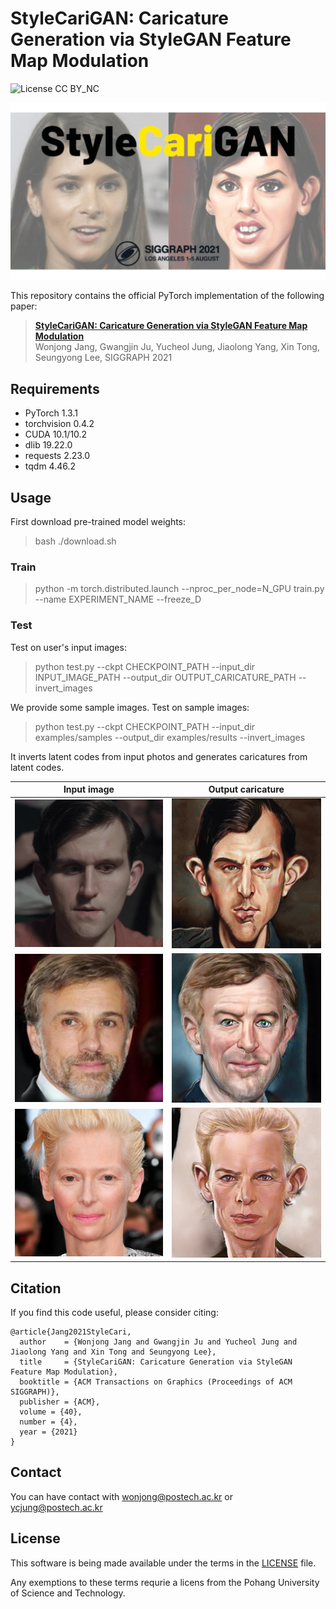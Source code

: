 # StyleCariGAN: Caricature Generation via StyleGAN Feature Map Modulation
![License CC BY_NC](https://img.shields.io/badge/license-GNU_AGPv3-blue.svg?style=plastic)

<p align="center">
   <img src="./assets/teaser.png" />
</p>

This repository contains the official PyTorch implementation of the following paper:

> **[StyleCariGAN: Caricature Generation via StyleGAN Feature Map Modulation](https://arxiv.org/abs/2107.04331)**<br>
> Wonjong Jang, Gwangjin Ju, Yucheol Jung, Jiaolong Yang, Xin Tong, Seungyong Lee, SIGGRAPH 2021

## Requirements

* PyTorch 1.3.1
* torchvision 0.4.2
* CUDA 10.1/10.2
* dlib 19.22.0
* requests 2.23.0
* tqdm 4.46.2

## Usage

First download pre-trained model weights:

> bash ./download.sh


### Train

> python -m torch.distributed.launch --nproc_per_node=N_GPU train.py --name EXPERIMENT_NAME --freeze_D

### Test


Test on user's input images:

> python test.py --ckpt CHECKPOINT_PATH --input_dir INPUT_IMAGE_PATH --output_dir OUTPUT_CARICATURE_PATH --invert_images

We provide some sample images. Test on sample images:

> python test.py --ckpt CHECKPOINT_PATH --input_dir examples/samples --output_dir examples/results --invert_images

It inverts latent codes from input photos and generates caricatures from latent codes.

|Input image|Output caricature|
|:-:|:-:|
|![img1](./examples/samples/2.png)|![cari1](./examples/results/2/23.png)|
|![img2](./examples/samples/3.jpg)|![cari2](./examples/results/3/19.png)|
|![img3](./examples/samples/4.png)|![cari3](./examples/results/4/15.png)|


## Citation
If you find this code useful, please consider citing:
```
@article{Jang2021StyleCari,
  author    = {Wonjong Jang and Gwangjin Ju and Yucheol Jung and Jiaolong Yang and Xin Tong and Seungyong Lee},
  title     = {StyleCariGAN: Caricature Generation via StyleGAN Feature Map Modulation},
  booktitle = {ACM Transactions on Graphics (Proceedings of ACM SIGGRAPH)},
  publisher = {ACM},
  volume = {40},
  number = {4},
  year = {2021}
}
```


## Contact
You can have contact with [wonjong@postech.ac.kr](mailto:wonjong@postech.ac.kr) or [ycjung@postech.ac.kr](mailto:ycjung@postech.ac.kr)


## License
This software is being made available under the terms in the [LICENSE](LICENSE) file.

Any exemptions to these terms requrie a licens from the Pohang University of Science and Technology.


